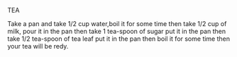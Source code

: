 TEA

Take a pan and take 1/2 cup water,boil it for some time then take 1/2 cup of milk, pour it in the pan
then take 1 tea-spoon of sugar put it in the pan then take 1/2 tea-spoon of tea leaf put it in the
pan then boil it for some time then your tea will be redy.